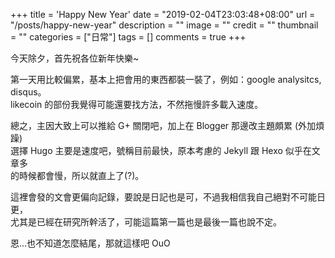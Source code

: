 +++
title = 'Happy New Year'
date = "2019-02-04T23:03:48+08:00"
url = "/posts/happy-new-year"
description = ""
image = ""
credit = ""
thumbnail = ""
categories = ["日常"]
tags = []
comments = true
+++

今天除夕，首先祝各位新年快樂~  
<!--more-->
第一天用比較偏累，基本上把會用的東西都裝一裝了，例如：google analysitcs, disqus。  
likecoin 的部份我覺得可能還要找方法，不然拖慢許多載入速度。  
  
總之，主因大致上可以推給 G+ 關閉吧，加上在 Blogger 那邊改主題頗累 (外加煩躁)  
選擇 Hugo 主要是速度吧，號稱目前最快，原本考慮的 Jekyll 跟 Hexo 似乎在文章多  
的時候都會慢，所以就直上了(?)。  
  
這裡會發的文會更偏向記錄，要說是日記也是可，不過我相信我自己絕對不可能日更，  
尤其是已經在研究所幹活了，可能這篇第一篇也是最後一篇也說不定。  
  
恩...也不知道怎麼結尾，那就這樣吧 OuO
